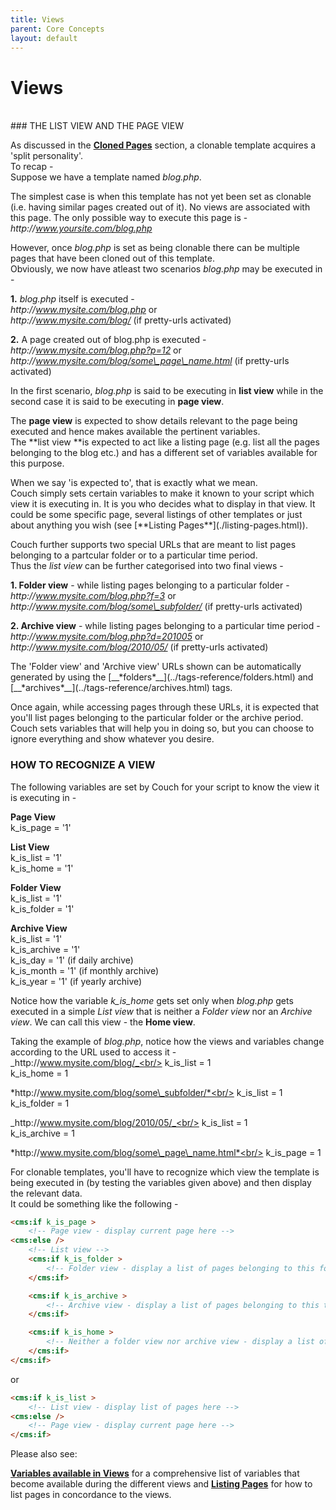 ```yaml
---
title: Views
parent: Core Concepts
layout: default
---
```


# Views
<br/>
### THE LIST VIEW AND THE PAGE VIEW

As discussed in the [**Cloned Pages**](./cloned-pages.html) section, a clonable template acquires a 'split personality'.<br/>
To recap -<br/>
Suppose we have a template named _blog.php_.

The simplest case is when this template has not yet been set as clonable (i.e. having similar pages created out of it). No views are associated with this page. The only possible way to execute this page is -<br/>
_http&#58;//www.yoursite.com/blog.php_

However, once _blog.php_ is set as being clonable there can be multiple pages that have been cloned out of this template.<br/>
Obviously, we now have atleast two scenarios _blog.php_ may be executed in -

**1\.** _blog.php_ itself is executed -<br/>
_http&#58;//www.mysite.com/blog.php_ or<br/>
_http&#58;//www.mysite.com/blog/_ (if pretty-urls activated)

**2\.** A page created out of blog.php is executed -<br/>
_http&#58;//www.mysite.com/blog.php?p=12_ or<br/>
*http&#58;//www.mysite.com/blog/some\_page\_name.html* (if pretty-urls activated)

In the first scenario, _blog.php_ is said to be executing in **list view** while in the second case it is said to be executing in **page view**.

The **page view** is expected to show details relevant to the page being executed and hence makes available the pertinent variables.<br/>
The **list view **is expected to act like a listing page (e.g. list all the pages belonging to the blog etc.) and has a different set of variables available for this purpose.

<p class="notice">
    When we say 'is expected to', that is exactly what we mean.<br/>
    Couch simply sets certain variables to make it known to your script which view it is executing in. It is you who decides what to display in that view. It could be some specific page, several listings of other templates or just about anything you wish (see [**Listing Pages**](./listing-pages.html)).
</p>

Couch further supports two special URLs that are meant to list pages belonging to a partcular folder or to a particular time period.<br/>
Thus the _list view_ can be further categorised into two final views -

**1\. Folder view** - while listing pages belonging to a particular folder -<br/>
_http&#58;//www.mysite.com/blog.php?f=3_ or<br/>
*http&#58;//www.mysite.com/blog/some\_subfolder/* (if pretty-urls activated)

**2\. Archive view** - while listing pages belonging to a particular time period -<br/>
_http&#58;//www.mysite.com/blog.php?d=201005_ or<br/>
_http&#58;//www.mysite.com/blog/2010/05/_ (if pretty-urls activated)

<p class="notice">The 'Folder view' and 'Archive view' URLs shown can be automatically generated by using the [__*folders*__](../tags-reference/folders.html) and [__*archives*__](../tags-reference/archives.html) tags.</p>

Once again, while accessing pages through these URLs, it is expected that you'll list pages belonging to the particular folder or the archive period. Couch sets variables that will help you in doing so, but you can choose to ignore everything and show whatever you desire.

### HOW TO RECOGNIZE A VIEW

The following variables are set by Couch for your script to know the view it is executing in -

**Page View**<br/>
k\_is\_page = '1'

**List View**<br/>
k\_is\_list = '1'<br/>
k\_is\_home = '1'

**Folder View**<br/>
k\_is\_list = '1'<br/>
k\_is\_folder = '1'

**Archive View**<br/>
k\_is\_list = '1'<br/>
k\_is\_archive = '1'<br/>
k\_is\_day = '1' (if daily archive)<br/>
k\_is\_month = '1' (if monthly archive)<br/>
k\_is\_year = '1' (if yearly archive)

Notice how the variable *k\_is\_home* gets set only when _blog.php_ gets executed in a simple _List view_ that is neither a _Folder view_ nor an _Archive view_. We can call this view - the **Home view**.

Taking the example of _blog.php_, notice how the views and variables change according to the URL used to access it -<br/>
_http&#58;//www.mysite.com/blog/_<br/>
k\_is\_list = 1<br/>
k\_is\_home = 1

*http&#58;//www.mysite.com/blog/some\_subfolder/*<br/>
k\_is\_list = 1<br/>
k\_is\_folder = 1

_http&#58;//www.mysite.com/blog/2010/05/_<br/>
k\_is\_list = 1<br/>
k\_is\_archive = 1

*http&#58;//www.mysite.com/blog/some\_page\_name.html*<br/>
k\_is\_page = 1

For clonable templates, you'll have to recognize which view the template is being executed in (by testing the variables given above) and then display the relevant data.<br/>
It could be something like the following -

```html
<cms:if k_is_page >
    <!-- Page view - display current page here -->
<cms:else />
    <!-- List view -->
    <cms:if k_is_folder >
        <!-- Folder view - display a list of pages belonging to this folder here -->
    </cms:if>

    <cms:if k_is_archive >
        <!-- Archive view - display a list of pages belonging to this time period here -->
    </cms:if>

    <cms:if k_is_home >
        <!-- Neither a folder view nor archive view - display a list of ALL pages cloned from this template here -->
    </cms:if>
</cms:if>
```

or

```html
<cms:if k_is_list >
    <!-- List view - display list of pages here -->
<cms:else />
    <!-- Page view - display current page here -->
</cms:if>
```

Please also see:

[**Variables available in Views**](./variables-in-views.html) for a comprehensive list of variables that become available during the different views and [**Listing Pages**](./listing-pages.html) for how to list pages in concordance to the views.
